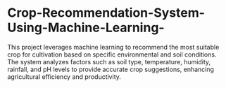 # Crop-Recommendation-System-Using-Machine-Learning-
This project leverages machine learning to recommend the most suitable crop for cultivation based on specific environmental and soil conditions. The system analyzes factors such as soil type, temperature, humidity, rainfall, and pH levels to provide accurate crop suggestions, enhancing agricultural efficiency and productivity.
